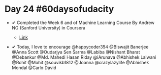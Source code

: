 # Day 24 #60daysofudacity

- ✔ Completed the Week 6 and of Machine Learning Course By Andrew NG (Sanford University) in Coursera
    - [Link](https://www.coursera.org/learn/machine-learning/home/welcome)


- ✔ Today, I love to encourage @happycoder354 @Biswajit Banerjee @Anna Scott @Oudarjya Sen Sarma @Labiba @Nishant Bharat @Debankur @Md. Mahedi Hasan Riday @iArunava @Abhishek Lalwani @Rohit @Mohit @souvikb1812 @Joanna @crazylazylife @Abhishek Mondal @Carlo David
